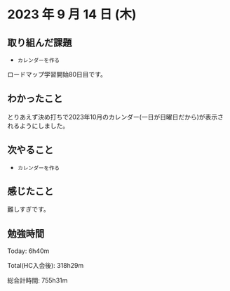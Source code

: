 # 2023 年 9 月 14 日 (木)

## 取り組んだ課題

- `カレンダーを作る`

ロードマップ学習開始80日目です。

## わかったこと

とりあえず決め打ちで2023年10月のカレンダー(一日が日曜日だから)が表示されるようにしました。

## 次やること

- `カレンダーを作る`

## 感じたこと

難しすぎです。

## 勉強時間

Today: 6h40m

Total(HC入会後): 318h29m

総合計時間: 755h31m

